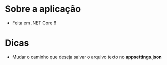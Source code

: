 # Sobre a aplicação
- Feita em .NET Core 6 

# Dicas
- Mudar o caminho que deseja salvar o arquivo texto no <strong>appsettings.json</strong>

